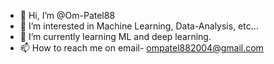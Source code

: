 - 👋 Hi, I’m @Om-Patel88
- 👀 I’m interested in Machine Learning, Data-Analysis, etc...
- 🌱 I’m currently learning ML and deep learning.
- 📫 How to reach me on email- ompatel882004@gmail.com

<!---
Om-Patel88/Om-Patel88 is a ✨ special ✨ repository because its `README.md` (this file) appears on your GitHub profile.
You can click the Preview link to take a look at your changes.
--->
